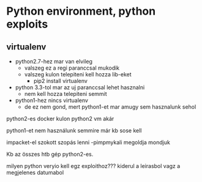 # Python environment, python exploits
## virtualenv
* python2.7-hez mar van elvileg
  * valszeg ez a regi paranccsal mukodik
  * valszeg kulon telepiteni kell hozza lib-eket
    * pip2 install virtualenv
* python 3.3-tol mar az uj paranccsal lehet hasznalni
  * nem kell hozza telepiteni semmit
* python1-hez nincs virtualenv
  * de ez nem gond, mert python1-et mar amugy sem hasznalunk sehol




python2-es docker
kulon python2 vm akár



python1-et nem használunk semmire már kb
sose kell


impacket-el szokott szopás lenni
-pimpmykali megoldja mondjuk


Kb az összes htb gép python2-es.



milyen python veryio kell egz exploithoz???
kiderul a leirasbol vagz a megjelenes datumabol
